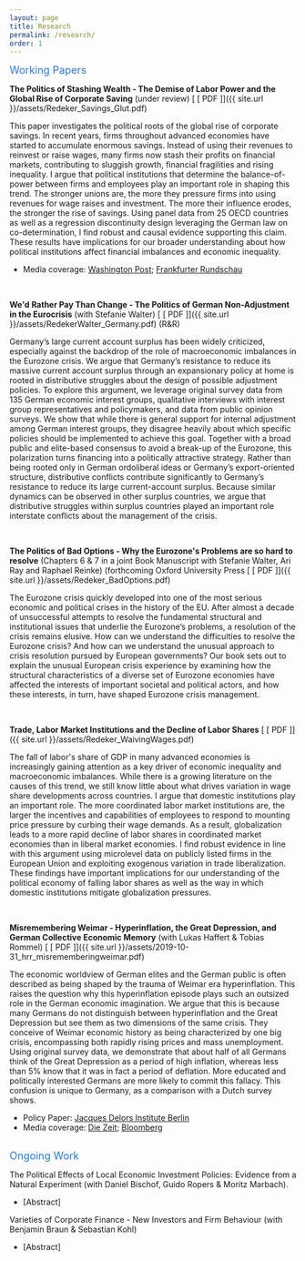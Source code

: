 ```yaml
---
layout: page
title: Research
permalink: /research/
order: 1
---
```

<font size="+1">
<span style="color:#2a7ae2"> Working Papers  </span> </font> <br>

**The Politics of Stashing Wealth - The Demise of Labor Power and the Global Rise of Corporate Saving**  (under review) [ [ PDF ]]({{ site.url }}/assets/Redeker_Savings_Glut.pdf)

This paper investigates the political roots of the global rise of corporate savings. In recent years, firms throughout advanced economies have started to accumulate enormous savings. Instead of using their revenues to reinvest or raise wages, many firms now stash their profits on financial markets, contributing to sluggish growth, financial fragilities and rising inequality. I argue that political institutions that determine the balance-of-power between firms and employees play an important role in shaping this trend. The stronger unions are, the more they pressure firms into using revenues for wage raises and investment. The more their influence erodes, the stronger the rise of savings.  Using panel data from 25 OECD countries as well as a regression discontinuity design leveraging the German law on co-determination, I find robust and causal evidence supporting this claim. These results have implications for our broader understanding about how political institutions affect financial imbalances and economic inequality.

+ Media coverage:  [Washington Post](https://www.washingtonpost.com/opinions/2019/05/31/what-marco-rubio-gets-right-wrong-about-decline-american-investment/); [Frankfurter Rundschau](https://www.fr.de/politik/konjunktur-aktionaere-profitieren-arbeitnehmer-verlieren-12233915.html) 

<br>

**We'd Rather Pay Than Change - The Politics of German Non-Adjustment in the Eurocrisis** (with Stefanie Walter)  [ [ PDF ]]({{ site.url }}/assets/RedekerWalter_Germany.pdf) (R&R)

Germany’s large current account surplus has been widely criticized, especially against the backdrop of the role of macroeconomic imbalances in the Eurozone crisis. We argue that Germany’s resistance to reduce its massive current account surplus through an expansionary policy at home is rooted in distributive struggles about the design of possible adjustment policies. To explore this argument, we leverage original survey data from 135 German economic interest groups, qualitative interviews with interest group representatives and policymakers, and data from public opinion surveys. We show that while there is general support for internal adjustment among German interest groups, they disagree heavily about which specific policies should be implemented to achieve this goal. Together with a broad public and elite-based consensus to avoid a break-up of the Eurozone, this polarization turns financing into a politically attractive strategy. Rather than being rooted only in German ordoliberal ideas or Germany’s export-oriented structure, distributive conflicts contribute significantly to Germany’s resistance to reduce its large current-account surplus. Because similar dynamics can be observed in other surplus countries, we argue that distributive struggles within surplus countries played an important role interstate conflicts about the management of the crisis.

<br>

**The Politics of Bad Options - Why the Eurozone's Problems are so hard to resolve** (Chapters 6 & 7 in a joint Book Manuscript with Stefanie Walter, Ari Ray and Raphael Reinke) (forthcoming Oxford University Press [ [ PDF ]]({{ site.url }}/assets/Redeker_BadOptions.pdf)


The Eurozone crisis quickly developed into one of the most serious economic and political crises in the history of the EU. After almost a decade of unsuccessful attempts to resolve the fundamental structural and institutional issues that underlie the Eurozone’s problems, a resolution of the crisis remains elusive. How can we understand the difficulties to resolve the Eurozone crisis? And how can we understand the unusual approach to crisis resolution pursued by European governments? 
Our book sets out to explain the unusual European crisis experience by examining how the structural characteristics of a diverse set of Eurozone economies have affected the interests of important societal and political actors, and how these interests, in turn, have shaped Eurozone crisis management.

<br>

**Trade, Labor Market Institutions and the Decline of Labor Shares**  [ [ PDF ]]({{ site.url }}/assets/Redeker_WaivingWages.pdf)

The fall of labor's share of GDP in many advanced economies is increasingly gaining attention as a key driver of economic inequality and macroeconomic imbalances. While there is a growing literature on the causes of this trend, we still know little about what drives variation in wage share developments across countries. I argue that domestic institutions play an important role. The more coordinated labor market institutions are, the larger the incentives and capabilities of employees to respond to mounting price pressure by curbing their wage demands. As a result, globalization leads to a more rapid decline of labor shares in coordinated market economies than in liberal market economies. I find robust evidence in line with this argument using microlevel data on publicly listed firms in the European Union and exploiting exogenous variation in trade liberalization. These findings have important implications for our understanding of the political economy of falling labor shares as well as the way in which domestic institutions mitigate globalization pressures. 

<br>


**Misremembering Weimar - Hyperinflation, the Great Depression, and German Collective Economic Memory** (with Lukas Haffert & Tobias Rommel) [ [ PDF ]]({{ site.url }}/assets/2019-10-31_hrr_misrememberingweimar.pdf)

The economic worldview of German elites and the German public is often described as being shaped by the trauma of Weimar era hyperinflation. This raises the question why this hyperinflation episode plays such an outsized role in the German economic imagination. We argue that this is because many Germans do not distinguish between hyperinflation and the Great Depression but see them as two dimensions of the same crisis. They conceive of Weimar economic history as being characterized by one big crisis, encompassing both rapidly rising prices and mass unemployment. Using original survey data, we demonstrate that about half of all Germans think of the Great Depression as a period of high inflation, whereas less than 5% know that it was in fact a period of deflation. More educated and politically interested Germans are more likely to commit this fallacy. This confusion is unique to Germany, as a comparison with a Dutch survey shows.

+ Policy Paper: [Jacques Delors Institute Berlin](https://www.delorsinstitut.de/2015/wp-content/uploads/2019/10/20191101_Inflation_Redeker.pdf)
+ Media coverage:  [Die Zeit](https://www.zeit.de/wirtschaft/2019-10/konjunktur-geschichte-inflation-ezb-angst#comments); [Bloomberg](https://bloom.bg/329ZYcQ) 
<br>

<font size="+1">
<span style="color:#2a7ae2"> Ongoing Work  </span> </font> <br>

The Political Effects of Local Economic Investment Policies: Evidence from a Natural Experiment (with Daniel Bischof, Guido Ropers & Moritz Marbach).
+ [Abstract]  

Varieties of Corporate Finance - New Investors and Firm Behaviour (with Benjamin Braun  & Sebastian Kohl)
+ [Abstract]  


[jekyll-organization]: https://github.com/jekyll
